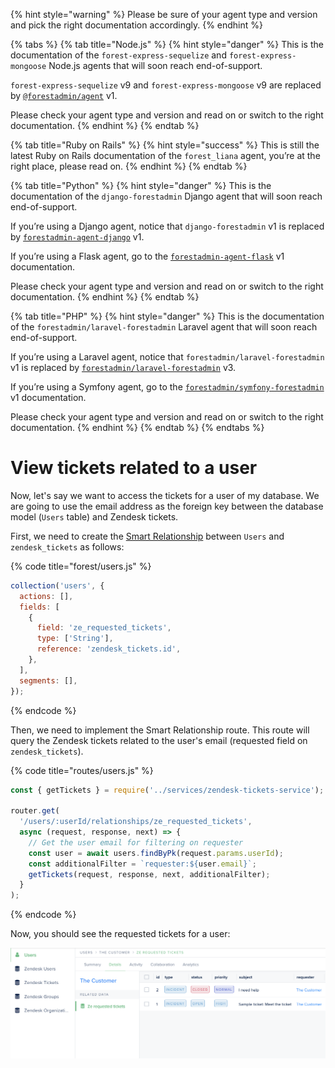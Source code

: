 {% hint style="warning" %}
Please be sure of your agent type and version and pick the right documentation accordingly.
{% endhint %}

{% tabs %}
{% tab title="Node.js" %}
{% hint style="danger" %}
This is the documentation of the `forest-express-sequelize` and `forest-express-mongoose` Node.js agents that will soon reach end-of-support.

`forest-express-sequelize` v9 and `forest-express-mongoose` v9 are replaced by [`@forestadmin/agent`](https://docs.forestadmin.com/developer-guide-agents-nodejs/) v1.

Please check your agent type and version and read on or switch to the right documentation.
{% endhint %}
{% endtab %}

{% tab title="Ruby on Rails" %}
{% hint style="success" %}
This is still the latest Ruby on Rails documentation of the `forest_liana` agent, you’re at the right place, please read on.
{% endhint %}
{% endtab %}

{% tab title="Python" %}
{% hint style="danger" %}
This is the documentation of the `django-forestadmin` Django agent that will soon reach end-of-support.

If you’re using a Django agent, notice that `django-forestadmin` v1 is replaced by [`forestadmin-agent-django`](https://docs.forestadmin.com/developer-guide-agents-python) v1.

If you’re using a Flask agent, go to the [`forestadmin-agent-flask`](https://docs.forestadmin.com/developer-guide-agents-python) v1 documentation.

Please check your agent type and version and read on or switch to the right documentation.
{% endhint %}
{% endtab %}

{% tab title="PHP" %}
{% hint style="danger" %}
This is the documentation of the `forestadmin/laravel-forestadmin` Laravel agent that will soon reach end-of-support.

If you’re using a Laravel agent, notice that `forestadmin/laravel-forestadmin` v1 is replaced by [`forestadmin/laravel-forestadmin`](https://docs.forestadmin.com/developer-guide-agents-php) v3.

If you’re using a Symfony agent, go to the [`forestadmin/symfony-forestadmin`](https://docs.forestadmin.com/developer-guide-agents-php) v1 documentation.

Please check your agent type and version and read on or switch to the right documentation.
{% endhint %}
{% endtab %}
{% endtabs %}

# View tickets related to a user

Now, let's say we want to access the tickets for a user of my database. We are going to use the email address as the foreign key between the database model (`Users` table) and Zendesk tickets.

First, we need to create the [Smart Relationship](https://docs.forestadmin.com/documentation/reference-guide/relationships/create-a-smart-relationship) between `Users` and `zendesk_tickets` as follows:

{% code title="forest/users.js" %}

```javascript
collection('users', {
  actions: [],
  fields: [
    {
      field: 'ze_requested_tickets',
      type: ['String'],
      reference: 'zendesk_tickets.id',
    },
  ],
  segments: [],
});
```

{% endcode %}

Then, we need to implement the Smart Relationship route. This route will query the Zendesk tickets related to the user's email (requested field on `zendesk_tickets`).

{% code title="routes/users.js" %}

```javascript
const { getTickets } = require('../services/zendesk-tickets-service');

router.get(
  '/users/:userId/relationships/ze_requested_tickets',
  async (request, response, next) => {
    // Get the user email for filtering on requester
    const user = await users.findByPk(request.params.userId);
    const additionalFilter = `requester:${user.email}`;
    getTickets(request, response, next, additionalFilter);
  }
);
```

{% endcode %}

Now, you should see the requested tickets for a user:

![](<../../../.gitbook/assets/image (505).png>)
